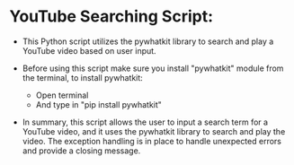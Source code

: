 # YouTube Searching Script:

- This Python script utilizes the pywhatkit library to search and play a YouTube video based on user input.

- Before using this script make sure you install "pywhatkit" module from the terminal, to install pywhatkit:
     - Open terminal
     - And type in "pip install pywhatkit"

- In summary, this script allows the user to input a search term for a YouTube video, and it uses the pywhatkit library to search and play the video. The exception handling is in place to handle unexpected errors and provide a closing message.


